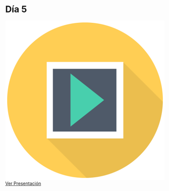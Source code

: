 # Día 5

![](../../.gitbook/assets/sem_icon_pres.png) [Ver Presentación](https://docs.google.com/presentation/d/e/2PACX-1vR4_UPbsBW3pY-5h_kzBVP5Bs_D_N7T3B55JxFtbwQbtpwoUJoE0c2OJgmShM7YRGPyNfP9bzTc3Oea/pub?start=false&loop=false&delayms=600000)


